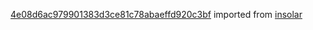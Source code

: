 [4e08d6ac979901383d3ce81c78abaeffd920c3bf](https://github.com/insolar/insolar/commit/4e08d6ac979901383d3ce81c78abaeffd920c3bf) imported from [insolar](https://github.com/insolar/insolar)
